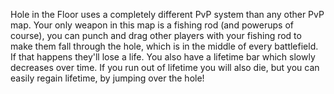 Hole in the Floor uses a completely different PvP system than any other PvP map.
Your only weapon in this map is a fishing rod (and powerups of course), 
you can punch and drag other players with your fishing rod to make them fall through the hole, 
which is in the middle of every battlefield. If that happens they'll lose a life.
You also have a lifetime bar which slowly decreases over time.
If you run out of lifetime you will also die, but you can easily regain lifetime, by jumping over the hole!
